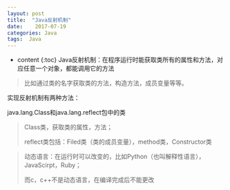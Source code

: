 ```yaml
---
layout: post
title:  "Java反射机制"
date:    2017-07-19 
categories: Java
tags:  Java
---
```


* content
{:toc}
  Java反射机制：在程序运行时能获取类所有的属性和方法，对应任意一个对象，都能调用它的方法

> 比如通过类的名字获取类的方法，构造方法，成员变量等等。







实现反射机制有两种方法：

java.lang.Class和java.lang.reflect包中的类

> Class类，获取类的属性，方法； 
>
> reflect类包括：Filed类（类的成员变量），method类，Constructor类











> 动态语言：在运行时可以改变的，比如Python（也叫解释性语言），JavaScirpt，Ruby；
>
> 而c，c++不是动态语言，在编译完成后不能更改